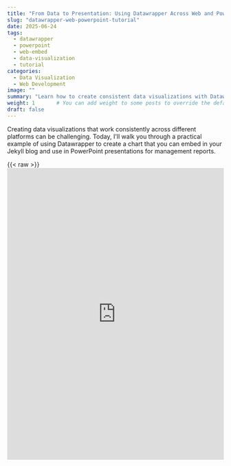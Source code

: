 ```yaml
---
title: "From Data to Presentation: Using Datawrapper Across Web and PowerPoint"
slug: "datawrapper-web-powerpoint-tutorial"
date: 2025-06-24
tags: 
  - datawrapper
  - powerpoint
  - web-embed
  - data-visualization
  - tutorial
categories:
  - Data Visualization
  - Web Development
image: ""
summary: "Learn how to create consistent data visualizations with Datawrapper that work seamlessly in both Jekyll blogs and PowerPoint presentations with step-by-step examples."
weight: 1       # You can add weight to some posts to override the default sorting (date descending)
draft: false
---
```


Creating data visualizations that work consistently across different platforms can be challenging. Today, I'll walk you through a practical example of using Datawrapper to create a chart that you can embed in your Jekyll blog and use in PowerPoint presentations for management reports.

{{< raw >}}
    <iframe title="Tipping in Europe and America" aria-label="Stacked Bars" id="datawrapper-chart-BgTZy" src="https://datawrapper.dwcdn.net/BgTZy/1/" scrolling="no" frameborder="0" style="width: 0; min-width: 100% !important; border: none;" height="678" data-external="1"></iframe><script type="text/javascript">!function(){"use strict";window.addEventListener("message",(function(a){if(void 0!==a.data["datawrapper-height"]){var e=document.querySelectorAll("iframe");for(var t in a.data["datawrapper-height"])for(var r,i=0;r=e[i];i++)if(r.contentWindow===a.source){var d=a.data["datawrapper-height"][t]+"px";r.style.height=d}}}))}();
​    {{< /raw >}}
